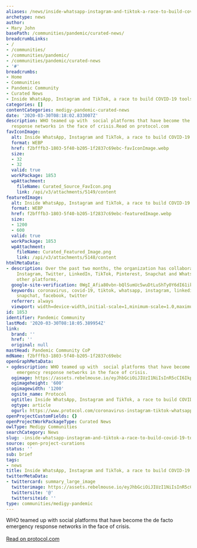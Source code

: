 ```yaml
---
aliases: /news/inside-whatsapp-instagram-and-tiktok-a-race-to-build-covid-19-tools
archetype: news
author:
- Mary John
basePath: /communities/pandemic/curated-news/
breadcrumbLinks:
- /
- /communities/
- /communities/pandemic/
- /communities/pandemic/curated-news
- '#'
breadcrumbs:
- Home
- Communities
- Pandemic Community
- Curated News
- Inside WhatsApp, Instagram and TikTok, a race to build COVID-19 tools
categories: []
contentCategories: medigy-pandemic-curated-news
date: '2020-03-30T08:18:02.833007Z'
description: WHO teamed up with  social platforms that have become the de facto emergency
  response networks in the face of crisis.Read on protocol.com
favIconImage:
  alt: Inside WhatsApp, Instagram and TikTok, a race to build COVID-19 tools
  format: WEBP
  href: f2bfffb3-1803-5f40-b205-1f2837c69ebc-favIconImage.webp
  size:
  - 32
  - 32
  valid: true
  workPackage: 1853
  wpAttachment:
    fileName: Curated_Source_FavIcon.png
    link: /api/v3/attachments/5149/content
featuredImage:
  alt: Inside WhatsApp, Instagram and TikTok, a race to build COVID-19 tools
  format: WEBP
  href: f2bfffb3-1803-5f40-b205-1f2837c69ebc-featuredImage.webp
  size:
  - 1200
  - 600
  valid: true
  workPackage: 1853
  wpAttachment:
    fileName: Curated_Featured_Image.png
    link: /api/v3/attachments/5148/content
htmlMetaData:
- description: Over the past two months, the organization has collaborated with Facebook,
    Instagram, Twitter, LinkedIn, TikTok, Pinterest, Snapchat and WhatsApp, among
    other platforms,
  google-site-verification: 0WgI_Afia80vbn-bQlSumUc5wuDtLuShTy0Y6dI61ik
  keywords: coronavirus, covid-19, tiktok, whatsapp, instagram, linkedin, pinterest,
    snapchat, facebook, twitter
  referrer: always
  viewport: width=device-width,initial-scale=1,minimum-scale=1.0,maximum-scale=1.0,user-scalable=no
id: 1853
identifier: Pandemic Community
lastMod: '2020-03-30T08:18:05.389954Z'
link:
  brand: ''
  href: ''
  original: null
mastHead: Pandemic Community CoP
mdName: f2bfffb3-1803-5f40-b205-1f2837c69ebc
openGraphMetaData:
- ogdescription: WHO teamed up with  social platforms that have become the de facto
    emergency response networks in the face of crisis.
  ogimage: https://assets.rebelmouse.io/eyJhbGciOiJIUzI1NiIsInR5cCI6IkpXVCJ9.eyJpbWFnZSI6Imh0dHBzOi8vYXNzZXRzLnJibC5tcy8yMjkwMTczNi9vcmlnaW4uanBnIiwiZXhwaXJlc19hdCI6MTYzNDY2MzE2N30.GDnl27mgnwrMYiG_m6QLIcAkNceegvGodhuyh_RrEmM/img.jpg?width=1200&coordinates=0%2C422%2C0%2C423&height=600
  ogimageheight: '600'
  ogimagewidth: '1200'
  ogsite_name: Protocol
  ogtitle: Inside WhatsApp, Instagram and TikTok, a race to build COVID-19 tools
  ogtype: article
  ogurl: https://www.protocol.com/coronavirus-instagram-tiktok-whatsapp-response
openProjectCustomFields: {}
openProjectWorkPackageType: Curated News
owlType: Medigy Communities
searchCategory: News
slug: -inside-whatsapp-instagram-and-tiktok-a-race-to-build-covid-19-tools
source: open-project-curations
status: ''
sub: brief
tags:
- news
title: Inside WhatsApp, Instagram and TikTok, a race to build COVID-19 tools
twitterMetaData:
- twittercard: summary_large_image
  twitterimage: https://assets.rebelmouse.io/eyJhbGciOiJIUzI1NiIsInR5cCI6IkpXVCJ9.eyJpbWFnZSI6Imh0dHBzOi8vYXNzZXRzLnJibC5tcy8yMjkwMTczNi9vcmlnaW4uanBnIiwiZXhwaXJlc19hdCI6MTYzNDY2MzE2N30.GDnl27mgnwrMYiG_m6QLIcAkNceegvGodhuyh_RrEmM/img.jpg?width=1200&coordinates=0%2C422%2C0%2C423&height=600
  twittersite: '@'
  twittersiteid: ''
type: communities/medigy-pandemic
---
```


WHO teamed up with  social platforms that have become the de facto emergency response networks in the face of crisis.<br><br><a target="_blank" href=https://www.protocol.com/coronavirus-instagram-tiktok-whatsapp-response>Read on protocol.com</a>